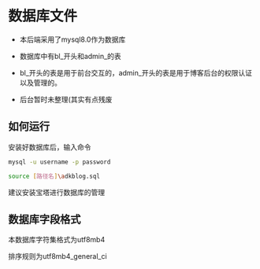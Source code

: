 # 数据库文件

- 本后端采用了mysql8.0作为数据库

- 数据库中有bl\_开头和admin\_的表 

- bl\_开头的表是用于前台交互的，admin\_开头的表是用于博客后台的权限认证以及管理的。
- 后台暂时未整理(其实有点残废

## 如何运行

安装好数据库后，输入命令 

```bash
mysql -u username -p password

source [路径名]\adkblog.sql
```

建议安装宝塔进行数据库的管理

## 数据库字段格式

本数据库字符集格式为utf8mb4

排序规则为utf8mb4_general_ci





